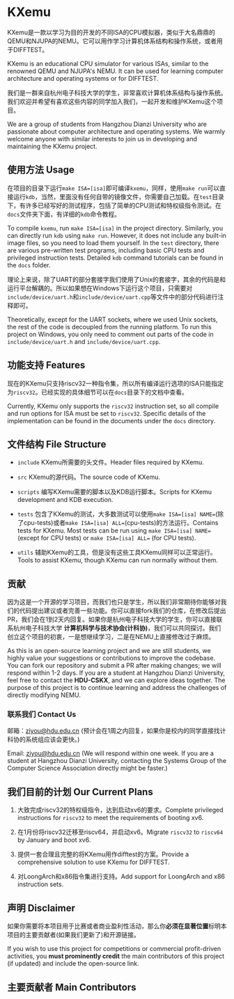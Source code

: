 # KXemu

KXemu是一款以学习为目的开发的不同ISA的CPU模拟器，类似于大名鼎鼎的QEMU和NJUPA的NEMU。它可以用作学习计算机体系结构和操作系统，或者用于DIFFTEST。

KXemu is an educational CPU simulator for various ISAs, similar to the renowned QEMU and NJUPA's NEMU. It can be used for learning computer architecture and operating systems or for DIFFTEST.

我们是一群来自杭州电子科技大学的学生，非常喜欢计算机体系结构与操作系统。我们欢迎并希望有喜欢这些内容的同学加入我们，一起开发和维护KXemu这个项目。

We are a group of students from Hangzhou Dianzi University who are passionate about computer architecture and operating systems. We warmly welcome anyone with similar interests to join us in developing and maintaining the KXemu project.

## 使用方法 Usage

在项目的目录下运行`make ISA=[isa]`即可编译`kxemu`，同样，使用`make run`可以直接运行`kdb`，当然，里面没有任何自带的镜像文件，你需要自己加载。在`test`目录下，有许多已经写好的测试程序，包括了简单的CPU测试和特权级指令测试。在`docs`文件夹下面，有详细的`kdb`命令教程。

To compile `kxemu`, run `make ISA=[isa]` in the project directory. Similarly, you can directly run `kdb` using `make run`. However, it does not include any built-in image files, so you need to load them yourself. In the `test` directory, there are various pre-written test programs, including basic CPU tests and privileged instruction tests. Detailed `kdb` command tutorials can be found in the `docs` folder.

理论上来说，除了UART的部分套接字我们使用了Unix的套接字，其余的代码是和运行平台解耦的。所以如果想在Windows下运行这个项目，只需要对`include/device/uart.h`和`include/device/uart.cpp`等文件中的部分代码进行注释即可。

Theoretically, except for the UART sockets, where we used Unix sockets, the rest of the code is decoupled from the running platform. To run this project on Windows, you only need to comment out parts of the code in `include/device/uart.h` and `include/device/uart.cpp`.

## 功能支持 Features

现在的KXemu只支持riscv32一种指令集，所以所有编译运行选项的ISA只能指定为`riscv32`。已经实现的具体细节可以在`docs`目录下的文档中查看。

Currently, KXemu only supports the `riscv32` instruction set, so all compile and run options for ISA must be set to `riscv32`. Specific details of the implementation can be found in the documents under the `docs` directory.

## 文件结构 File Structure

- `include` KXemu所需要的头文件。Header files required by KXemu.

- `src` KXemu的源代码。The source code of KXemu.

- `scripts` 编写KXemu需要的脚本以及KDB运行脚本。Scripts for KXemu development and KDB execution.

- `tests` 包含了KXemu的测试，大多数测试可以使用`make ISA=[isa] NAME=`(除了cpu-tests)或者`make ISA=[isa] ALL=`(cpu-tests)的方法运行。Contains tests for KXemu. Most tests can be run using `make ISA=[isa] NAME=` (except for CPU tests) or `make ISA=[isa] ALL=` (for CPU tests).

- `utils` 辅助KXemu的工具，但是没有这些工具KXemu同样可以正常运行。Tools to assist KXemu, though KXemu can run normally without them.

## 贡献

因为这是一个开源的学习项目，而我们也只是学生，所以我们非常期待你能够对我们的代码提出建议或者完善一些功能。你可以直接fork我们的仓库，在修改后提出PR，我们会在1到2天内回复。如果你是杭州电子科技大学的学生，你可以直接联系杭州电子科技大学 **计算机科学与技术协会(计科协)**，我们可以共同探讨。我们创立这个项目的初衷，一是想继续学习，二是在NEMU上直接修改过于麻烦。

As this is an open-source learning project and we are still students, we highly value your suggestions or contributions to improve the codebase. You can fork our repository and submit a PR after making changes; we will respond within 1-2 days. If you are a student at Hangzhou Dianzi University, feel free to contact the **HDU-CSKX**, and we can explore ideas together. The purpose of this project is to continue learning and address the challenges of directly modifying NEMU.

### 联系我们 Contact Us

邮箱：ziyou@hdu.edu.cn (预计会在1周之内回复，如果你是校内的同学直接找计科协的系统组应该会更快。)

Email: ziyou@hdu.edu.cn (We will respond within one week. If you are a student at Hangzhou Dianzi University, contacting the Systems Group of the Computer Science Association directly might be faster.)

## 我们目前的计划 Our Current Plans

1. 大致完成riscv32的特权级指令，达到启动xv6的要求。Complete privileged instructions for `riscv32` to meet the requirements of booting xv6.  

2. 在1月份将riscv32迁移至riscv64，并启动xv6。Migrate `riscv32` to `riscv64` by January and boot xv6. 

3. 提供一套合理且完整的将KXemu用作difftest的方案。Provide a comprehensive solution to use KXemu for DIFFTEST.

4. 对LoongArch和x86指令集进行支持。Add support for LoongArch and x86 instruction sets.

## 声明 Disclaimer

如果你需要将本项目用于比赛或者商业盈利性活动，那么你**必须在显著位置**标明本项目的主要贡献者(如果我们更新了)和开源链接。

If you wish to use this project for competitions or commercial profit-driven activities, you **must prominently credit** the main contributors of this project (if updated) and include the open-source link.

## 主要贡献者 Main Contributors
